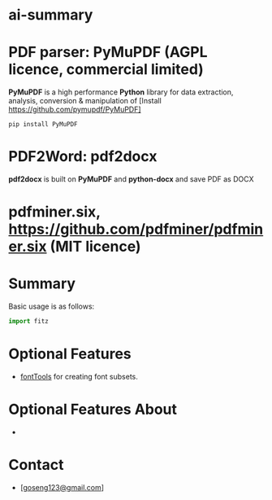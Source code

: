 # ai-summary
# PDF parser: PyMuPDF (AGPL licence, commercial limited)

**PyMuPDF** is a high performance **Python** library for data extraction, analysis, conversion & manipulation of [Install https://github.com/pymupdf/PyMuPDF]

`pip install PyMuPDF`

# PDF2Word: pdf2docx
**pdf2docx** is built on **PyMuPDF** and **python-docx** and save PDF as DOCX

# pdfminer.six, https://github.com/pdfminer/pdfminer.six (MIT licence)

# Summary

Basic usage is as follows:

```python
import fitz
```


# <a id="pymupdf-optional-features"></a>Optional Features

* [fontTools](https://pypi.org/project/fonttools/) for creating font subsets.



# Optional Features About

* 

# Contact
* [goseng123@gmail.com]